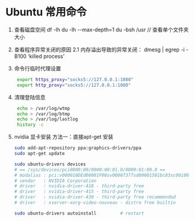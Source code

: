# Ubuntu 常用命令

1. 查看磁盘空间
   df -lh
   du -lh --max-depth=1 
   du -bsh /usr             // 查看单个文件夹大小

2. 查看程序异常关闭的原因
   2.1 内存溢出导致的异常关闭： dmesg | egrep -i -B100 ‘killed process’ 

3. 命令行临时代理设置
   ```bash
    export https_proxy="socks5://127.0.0.1:1080"
    export http_proxy="socks5://127.0.0.1:1080"
   ``` 
4. 清理登陆信息
   
   ```bash
    echo > /var/log/wtmp
    echo > /var/log/btmp
    echo > /var/log/lastlog
    history -c
   ```
5.  nvidia 显卡安装
    方法一：直接apt-get 安装
    ```bash
    sudo add-apt-repository ppa:graphics-drivers/ppa
    sudo apt-get update

    sudo ubuntu-drivers devices
    # == /sys/devices/pci0000:00/0000:00:01.0/0000:01:00.0 ==
    # modalias : pci:v000010DEd00001F08sv00007377sd00001501bc03sc00i00
    # vendor   : NVIDIA Corporation
    # driver   : nvidia-driver-418 - third-party free
    # driver   : nvidia-driver-415 - third-party free
    # driver   : nvidia-driver-430 - third-party free recommended
    # driver   : xserver-xorg-video-nouveau - distro free builtin

    sudo ubuntu-drivers autoinstall         # restart 
    ```
